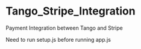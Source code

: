 # Tango_Stripe_Integration
Payment Integration between Tango and Stripe 


Need to run setup.js before running app.js
